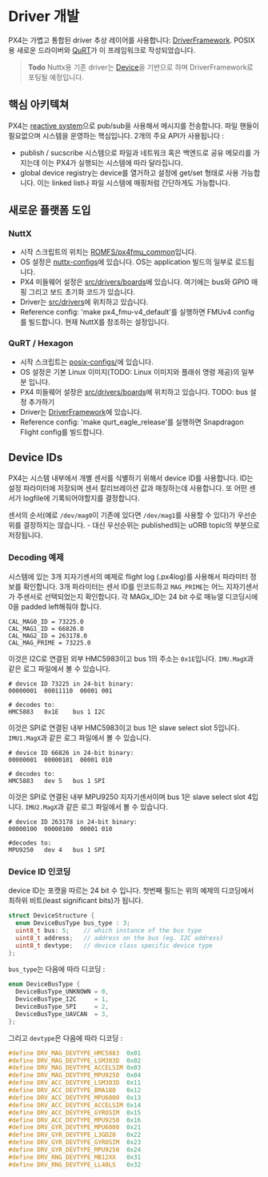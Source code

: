 # Driver 개발

PX4는 가볍고 통합된 driver 추상 레이어를 사용합니다:
[DriverFramework](https://github.com/px4/DriverFramework). POSIX용 새로운 드라이버와 [QuRT](https://en.wikipedia.org/wiki/Qualcomm_Hexagon)가 이 프레임워크로 작성되었습니다.



> **Todo** Nuttx용 기존 driver는 [Device](https://github.com/PX4/Firmware/tree/master/src/drivers/device)을 기반으로 하며 DriverFramework로 포팅될 예정입니다.


## 핵심 아키텍쳐

PX4는 [reactive system](../concept/architecture.md)으로 pub/sub을 사용해서 메시지를 전송합니다. 파일 핸들이 필요없으며 시스템을 운영하는 핵심입니다. 2개의 주요 API가 사용됩니다 :

  * publish / sucscribe 시스템으로 파일과 네트워크 혹은 백엔드로 공유 메모리를 가지는데 이는 PX4가 실행되는 시스템에 따라 달라집니다.
  * global device registry는 device를 열거하고 설정에 get/set 형태로 사용 가능합니다. 이는 linked list나 파일 시스템에 매핑처럼 간단하게도 가능합니다.

## 새로운 플랫폼 도입

### NuttX

  * 시작 스크립트의 위치는 [ROMFS/px4fmu_common](https://github.com/PX4/Firmware/tree/master/ROMFS/px4fmu_common)입니다.
  * OS 설정은 [nuttx-configs](https://github.com/PX4/Firmware/tree/master/nuttx-configs)에 있습니다. OS는 application 빌드의 일부로 로드됩니다.
  * PX4 미들웨어 설정은 [src/drivers/boards](https://github.com/PX4/Firmware/tree/master/src/drivers/boards)에 있습니다. 여기에는 bus와 GPIO 매핑 그리고 보드 초기화 코드가 있습니다.
  * Driver는 [src/drivers](https://github.com/PX4/Firmware/tree/master/src/drivers)에 위치하고 있습니다.
  * Reference config: 'make px4_fmu-v4_default'를 실행하면 FMUv4 config를 빌드합니다. 현재 NuttX를 참조하는 설정입니다.

### QuRT / Hexagon

  * 시작 스크립트는 [posix-configs/](https://github.com/PX4/Firmware/tree/master/posix-configs)에 있습니다.
  * OS 설정은 기본 Linux 이미지(TODO: Linux 이미지와 플래쉬 명령 제공)의 일부분 입니다.
  * PX4 미들웨어 설정은 [src/drivers/boards](https://github.com/PX4/Firmware/tree/master/src/drivers/boards)에 위치하고 있습니다. TODO: bus 설정 추가하기
  * Driver는 [DriverFramework](https://github.com/px4/DriverFramework)에 있습니다.
  * Reference config: 'make qurt_eagle_release'를 실행하면 Snapdragon Flight config를 빌드합니다.

## Device IDs

PX4는 시스템 내부에서 개별 센서를 식별하기 위해서 device ID를 사용합니다. ID는 설정 파라미터에 저장되며 센서 칼리브레이션 값과 매칭하는데 사용합니다. 또 어떤 센서가 logfile에 기록되어야할지를 결정합니다.

센서의 순서(예로 `/dev/mag0`이 기존에 있다면 `/dev/mag1`를 사용할 수 있다)가 우선순위를 결정하지는 않습니다. - 대신 우선순위는 published되는 uORB topic의 부분으로 저장됩니다.

### Decoding 예제


시스템에 있는 3개 지자기센서의 예제로 flight log (.px4log)를 사용해서 파라미터 정보를 확인합니다. 3개 파라미터는 센서 ID를 인코드하고 `MAG_PRIME`는 어느 지자기센서가 주센서로 선택되었는지 확인합니다. 각 MAGx_ID는 24 bit 수로 매뉴얼 디코딩시에 0을 padded left해줘야 합니다.


```
CAL_MAG0_ID = 73225.0
CAL_MAG1_ID = 66826.0
CAL_MAG2_ID = 263178.0
CAL_MAG_PRIME = 73225.0
```

이것은 I2C로 연결된 외부 HMC5983이고 bus 1의 주소는 `0x1E`입니다. `IMU.MagX`과 같은 로그 파일에서 볼 수 있습니다.

```
# device ID 73225 in 24-bit binary:
00000001  00011110  00001 001

# decodes to:
HMC5883   0x1E    bus 1 I2C
```

이것은 SPI로 연결된 내부 HMC5983이고 bus 1은 slave select slot 5입니다. `IMU1.MagX`과 같은 로그 파일에서 볼 수 있습니다.

```
# device ID 66826 in 24-bit binary:
00000001  00000101  00001 010

# decodes to:
HMC5883   dev 5   bus 1 SPI
```

이것은 SPI로 연결된 내부  MPU9250 지자기센서이며 bus 1은 slave select slot 4입니다. `IMU2.MagX`과 같은 로그 파일에서 볼 수 있습니다.

```
# device ID 263178 in 24-bit binary:
00000100  00000100  00001 010

#decodes to:
MPU9250   dev 4   bus 1 SPI
```

### Device ID 인코딩

device ID는 포캣을 따르는 24 bit 수 입니다. 첫번째 필드는 위의 예제의 디코딩에서 최하위 비트(least significant bits)가 됩니다.

```C
struct DeviceStructure {
  enum DeviceBusType bus_type : 3;
  uint8_t bus: 5;    // which instance of the bus type
  uint8_t address;   // address on the bus (eg. I2C address)
  uint8_t devtype;   // device class specific device type
};
```
`bus_type`는 다음에 따라 디코딩 :

```C
enum DeviceBusType {
  DeviceBusType_UNKNOWN = 0,
  DeviceBusType_I2C     = 1,
  DeviceBusType_SPI     = 2,
  DeviceBusType_UAVCAN  = 3,
};
```

그리고 `devtype`은 다음에 따라 디코딩 :

```C
#define DRV_MAG_DEVTYPE_HMC5883  0x01
#define DRV_MAG_DEVTYPE_LSM303D  0x02
#define DRV_MAG_DEVTYPE_ACCELSIM 0x03
#define DRV_MAG_DEVTYPE_MPU9250  0x04
#define DRV_ACC_DEVTYPE_LSM303D  0x11
#define DRV_ACC_DEVTYPE_BMA180   0x12
#define DRV_ACC_DEVTYPE_MPU6000  0x13
#define DRV_ACC_DEVTYPE_ACCELSIM 0x14
#define DRV_ACC_DEVTYPE_GYROSIM  0x15
#define DRV_ACC_DEVTYPE_MPU9250  0x16
#define DRV_GYR_DEVTYPE_MPU6000  0x21
#define DRV_GYR_DEVTYPE_L3GD20   0x22
#define DRV_GYR_DEVTYPE_GYROSIM  0x23
#define DRV_GYR_DEVTYPE_MPU9250  0x24
#define DRV_RNG_DEVTYPE_MB12XX   0x31
#define DRV_RNG_DEVTYPE_LL40LS   0x32
```
